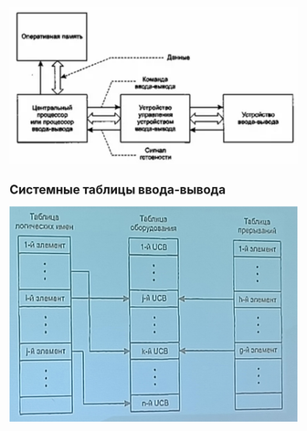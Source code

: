 ![Управление вводом-выводом](../Pictures/04_01.%20Управление%20вводом-выводом.png)  
## Системные таблицы ввода-вывода
![Системные таблицы ввода-вывода](../Pictures/04_02.%20Системные%20таблицы%20ввода-вывода.png)  



